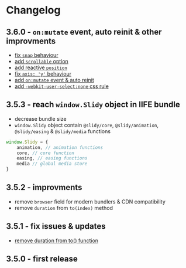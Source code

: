 # Changelog


## 3.6.0 - `on:mutate` event, auto reinit & other improvments
- [fix `snap` behaviour]()
- [add `scrollable` option](https://github.com/Valexr/Slidy/commit/fb6feabddfcaef98e5474ded4642770a71d46ba4)
- [add reactive `position`](https://github.com/Valexr/Slidy/commit/ede73065fdd13bffc3281a5905735b30c810784f)
- [fix `axis: 'y'` behaviour](https://github.com/Valexr/Slidy/commit/e042f8feb152c57dba024c5a11c50c6df267f9eb)
- [add `on:mutate` event & auto reinit](https://github.com/Valexr/Slidy/commit/ec03d72ca6303de89019adc7f37761605ccffd80)
- [add `-webkit-user-select:none` css rule](https://github.com/Valexr/Slidy/commit/ad84096c7ecf8cf88d1a678d7b2d94c1550817f9)


## 3.5.3 - reach `window.Slidy` object in IIFE bundle
- decrease bundle size
- `window.Slidy` object contain `@slidy/core`, `@slidy/animation`,  `@slidy/easing` & `@slidy/media` functions
```js
window.Slidy = {
    animation, // animation functions
    core, // core function
    easing, // easing functions
    media // global media store
}
```


## 3.5.2 - improvments
- remove `browser` field for modern bundlers & CDN compatibility
- remove `duration` from  `to(index)` method


## 3.5.1 - fix issues & updates
-   [remove duration from to() function](https://github.com/Valexr/Slidy/commit/f4b0226305755a6e2736ba184022924684294f3a)


## 3.5.0 - first release